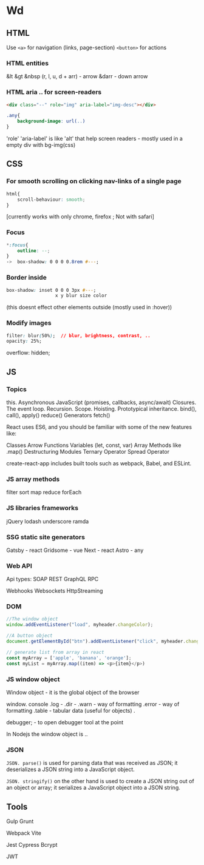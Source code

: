 # Wd

## HTML

Use `<a>` for navigation (links, page-section)
`<button>` for actions

### HTML entities

&lt &gt
&nbsp
(r, l, u, d + arr) - arrow
&darr - down arrow

### HTML aria .. for screen-readers

```html
<div class="--" role="img" aria-label="img-desc"></div>
```

```css
.any{
    background-image: url(..)
}
```

'role'
'aria-label' is like 'alt' that help screen readers - mostly used in a empty div with bg-img(css)

## CSS

### For smooth scrolling on clicking nav-links of a single page

```css
html{
    scroll-behaviour: smooth;
}
```

[currently works with only chrome, firefox ; Not with safari]

### Focus

```css
*:focus{
    outline: --;
}
->  box-shadow: 0 0 0 0.8rem #---;
```

### Border inside

```css
box-shadow: inset 0 0 0 3px #---;
                  x y blur size color
```

(this doesnt effect other elements outside (mostly used in :hover))

### Modify images

```css
filter: blur(50%);  // blur, brightness, contrast, ..
opacity: 25%;
```

overflow: hidden;

## JS

### Topics

this.
Asynchronous JavaScript (promises, callbacks, async/await)
Closures.
The event loop.
Recursion.
Scope.
Hoisting.
Prototypical inheritance.
bind(), call(), apply()
reduce()
Generators
fetch()

React uses ES6, and you should be familiar with some of the new features like:

Classes
Arrow Functions
Variables (let, const, var)
Array Methods like .map()
Destructuring
Modules
Ternary Operator
Spread Operator

create-react-app includes built tools such as webpack, Babel, and ESLint.

### JS array methods

filter sort map reduce forEach

### JS libraries frameworks

jQuery lodash underscore ramda

### SSG static site generators

Gatsby - react
Gridsome - vue
Next - react
Astro - any

### Web API

Api types: SOAP REST GraphQL RPC

Webhooks Websockets HttpStreaming

### DOM

```js
//The window object
window.addEventListener("load", myheader.changeColor);

//A button object
document.getElementById("btn").addEventListener("click", myheader.changeColor);

// generate list from array in react
const myArray = ['apple', 'banana', 'orange'];
const myList = myArray.map((item) => <p>{item}</p>)
```

### JS window object

Window object - it is the global object of the browser

window.
console
.log -
.dir -
.warn - way of formatting
.error - way of formatting
.table - tabular data (useful for objects)
.

debugger; - to open debugger tool at the point

In Nodejs the window object is ..

### JSON

`JSON. parse()` is used for parsing data that was received as JSON; it deserializes a JSON string into a JavaScript object.

`JSON. stringify()` on the other hand is used to create a JSON string out of an object or array; it serializes a JavaScript object into a JSON string.

## Tools

Gulp
Grunt

Webpack
Vite

Jest
Cypress
Bcrypt

JWT
